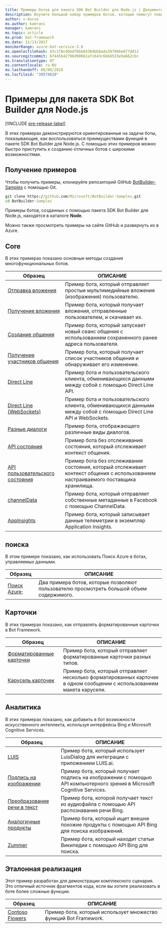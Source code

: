 ```yaml
---
title: Примеры ботов для пакета SDK Bot Builder для Node.js | Документация Майкрософт
description: Изучите большой набор примеров ботов, которые помогут повысить эффективность разработки ботов с помощью пакета SDK Bot Builder для Node.js.
author: v-ducvo
ms.author: kamrani
manager: kamrani
ms.topic: article
ms.prod: bot-framework
ms.date: 12/13/2017
monikerRange: azure-bot-service-3.0
ms.openlocfilehash: 43c178c4bbdf0bb04384bb8ada397066e6f7dd12
ms.sourcegitcommit: 67445b42796d90661afc643c6bb6533e9a662cbc
ms.translationtype: HT
ms.contentlocale: ru-RU
ms.lasthandoff: 08/06/2018
ms.locfileid: "39574620"
---
```

# <a name="bot-builder-sdk-for-nodejs-samples"></a>Примеры для пакета SDK Bot Builder для Node.js

[!INCLUDE [pre-release-label](../includes/pre-release-label-v3.md)]

В этих примерах демонстрируются ориентированные на задачи боты, показывающие, как воспользоваться преимуществами функций в пакете SDK Bot Builder для Node.js. С помощью этих примеров можно быстро приступить к созданию отличных ботов с широкими возможностями.

## <a name="get-the-samples"></a>Получение примеров
Чтобы получить примеры, клонируйте репозиторий GitHub [BotBuilder-Samples](https://github.com/Microsoft/BotBuilder-Samples) с помощью Git.

```cmd
git clone https://github.com/Microsoft/BotBuilder-Samples.git
cd BotBuilder-Samples
```

Примеры ботов, созданных с помощью пакета SDK Bot Builder для Node.js, находятся в каталоге **Node**.

Можно также просмотреть примеры на сайте GitHub и развернуть их в Azure.

## <a name="core"></a>Core
В этих примерах показано основные методы создания многофункциональных ботов.

Образец | ОПИСАНИЕ
------------ | ------------- 
[Отправка вложения](https://github.com/Microsoft/BotBuilder-Samples/tree/master/Node/core-SendAttachment) | Пример бота, который отправляет простые мультимедийные вложения (изображения) пользователю. 
[Получение вложения](https://github.com/Microsoft/BotBuilder-Samples/tree/master/Node/core-ReceiveAttachment) | Пример бота, который получает вложения, отправленные пользователем, и скачивает их. 
[Создание общения](https://github.com/Microsoft/BotBuilder-Samples/tree/master/Node/core-CreateNewConversation)  | Пример бота, который запускает новый сеанс общения с использованием сохраненного ранее адреса пользователя.
[Получение участников общения](https://github.com/Microsoft/BotBuilder-Samples/tree/master/Node/core-GetConversationMembers) | Пример бота, который получает список участников общения и обнаруживает его изменение. 
[Direct Line](https://github.com/Microsoft/BotBuilder-Samples/tree/master/Node/core-DirectLine) | Пример бота и пользовательского клиента, обменивающихся данными между собой с помощью Direct Line API. 
[Direct Line (WebSockets)](https://github.com/Microsoft/BotBuilder-Samples/tree/master/Node/core-DirectLineWebSockets) | Пример бота и пользовательского клиента, обменивающихся данными между собой с помощью Direct Line API и WebSockets. 
[Разные диалоги](https://github.com/Microsoft/BotBuilder-Samples/tree/master/Node/core-MultiDialogs) | Пример бота, отображающего различные виды диалогов.
[API состояния](https://github.com/Microsoft/BotBuilder-Samples/tree/master/Node/core-State) | Пример бота без отслеживания состояния, который отслеживает контекст общения.
[API пользовательского состояния](https://github.com/Microsoft/BotBuilder-Samples/tree/master/Node/core-CustomState) | Пример бота без отслеживания состояния, который отслеживает контекст общения с использованием настраиваемого поставщика хранилища.
[channelData](https://github.com/Microsoft/BotBuilder-Samples/tree/master/Node/core-ChannelData) | Пример бота, который отправляет собственные метаданные в Facebook с помощью ChannelData.
[AppInsights](https://github.com/Microsoft/BotBuilder-Samples/tree/master/Node/core-AppInsights) | Пример бота, который записывает данные телеметрии в экземпляр Application Insights.

## <a name="search"></a>поиска
В этом примере показано, как использовать Поиск Azure в ботах, управляемых данными.

Образец | ОПИСАНИЕ
------------ | -------------
[Поиск Azure;](https://github.com/Microsoft/BotBuilder-Samples/tree/master/Node/demo-Search) | Два примера ботов, которые позволяют пользователю просмотреть большой объем содержимого.


## <a name="cards"></a>Карточки
В этих примерах показано, как отправлять форматированные карточки в Bot Framework.

Образец | ОПИСАНИЕ
------------ | -------------
[Форматированные карточки](https://github.com/Microsoft/BotBuilder-Samples/tree/master/Node/cards-RichCards) | Пример бота, который отправляет форматированные карточки разных типов.
[Карусель карточек](https://github.com/Microsoft/BotBuilder-Samples/tree/master/Node/cards-CarouselCards) | Пример бота, который отправляет несколько форматированных карточек в одном сообщении с использованием макета карусели.

## <a name="intelligence"></a>Аналитика
В этих примерах показано, как добавить в бот возможности искусственного интеллекта, используя интерфейсы Bing и Microsoft Cognitive Services.

Образец | ОПИСАНИЕ
------------ | -------------
[LUIS](https://github.com/Microsoft/BotBuilder-Samples/tree/master/Node/intelligence-LUIS) | Пример бота, который использует LuisDialog для интеграции с приложением LUIS.ai.
[Подпись на изображении](https://github.com/Microsoft/BotBuilder-Samples/tree/master/Node/intelligence-ImageCaption) | Пример бота, который получает подпись на изображении с помощью API компьютерного зрения в Microsoft Cognitive Services.
[Преобразование речи в текст](https://github.com/Microsoft/BotBuilder-Samples/tree/master/Node/intelligence-SpeechToText)  | Пример бота, которой получает текст из аудиофайла с помощью API распознавания речи Bing.
[Аналогичные продукты](https://github.com/Microsoft/BotBuilder-Samples/tree/master/Node/intelligence-SimilarProducts) | Пример бота, который ищет внешне похожие продукты с помощью API Bing для поиска изображений. 
[Zummer](https://github.com/Microsoft/BotBuilder-Samples/tree/master/Node/intelligence-Zummer) | Пример бота, который находит статьи Википедии с помощью API Bing для поиска.

## <a name="reference-implementation"></a>Эталонная реализация
Этот пример разработан для демонстрации комплексного сценария. Это отличный источник фрагментов кода, если вы хотите реализовать в боте более сложные функции.


Образец | ОПИСАНИЕ
------------ | -------------
[Contoso Flowers](https://github.com/Microsoft/BotBuilder-Samples/tree/master/Node/demo-ContosoFlowers) | Пример бота, который использует множество функций Bot Framework.

